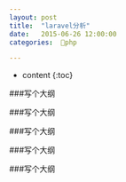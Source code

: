 ```yaml
---
layout: post
title:  "laravel分析"
date:   2015-06-26 12:00:00
categories:  🐘php

---
```


* content
{:toc}


###写个大纲

###写个大纲

###写个大纲

###写个大纲

###写个大纲



